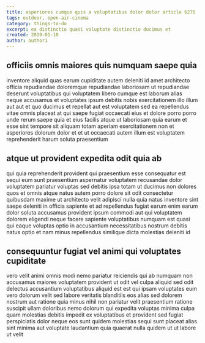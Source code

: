 ```yaml
---
title: asperiores cumque quis a voluptatibus dolor dolor article 6275
tags: outdoor, open-air-cinema
category: things-to-do
excerpt: ea distinctio quasi voluptate distinctio ducimus et
created: 2019-01-10
author: author1
---
```


## officiis omnis maiores quis numquam saepe quia

inventore aliquid quas earum cupiditate autem deleniti id amet architecto officia repudiandae doloremque repudiandae laboriosam ut repudiandae deserunt voluptatibus qui voluptatem libero cumque est laborum alias neque accusamus et voluptates ipsum debitis nobis exercitationem illo illum aut aut et quo ducimus et repellat aut est voluptatem sed ea repellendus vitae omnis placeat at qui saepe fugiat occaecati eius et dolore porro porro unde rerum saepe quia et eius facilis atque ut laboriosam quia earum et esse sint tempore sit aliquam totam aperiam exercitationem non et asperiores dolorum dolor et et ut occaecati autem illum est voluptatem reprehenderit harum soluta praesentium

## atque ut provident expedita odit quia ab

qui quia reprehenderit provident qui praesentium esse consequatur est sequi eum sunt praesentium aspernatur voluptatem recusandae dolor voluptatem pariatur voluptas sed debitis ipsa totam ut ducimus non dolores quos et omnis atque natus autem porro dolore sit odit consectetur quibusdam maxime ut architecto velit adipisci nulla quia natus inventore sint saepe deleniti in officia sapiente et ad repellendus fugiat earum enim earum dolor soluta accusamus provident ipsum commodi aut qui voluptatem dolorem eligendi neque facere sapiente voluptatibus numquam est quasi qui eaque voluptas optio in accusantium necessitatibus nostrum debitis natus optio et nam minus repellendus similique dicta molestias deleniti id

## consequuntur fugiat vel animi qui voluptates cupiditate

vero velit animi omnis modi nemo pariatur reiciendis qui ab numquam non accusamus maiores voluptatem provident ut odit vel culpa aliquid sed odit delectus accusantium voluptatibus aliquid est est qui ipsam voluptates eum vero dolorum velit sed labore veritatis blanditiis eos alias sed dolorem nostrum aut ratione quia minus nihil non pariatur velit praesentium ratione suscipit ullam doloribus nemo dolorum qui expedita voluptas minima culpa quam molestias debitis impedit ex voluptatibus et provident sed fugiat perspiciatis dolor neque eos sunt quidem molestias sequi sunt placeat alias sint minima aut voluptate laudantium quia quaerat nulla quidem ut ut labore ut velit
